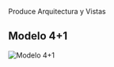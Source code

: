 Produce Arquitectura y Vistas
## Modelo 4+1
![Modelo 4+1](https://jarroba.com/wp-content/uploads/2012/03/Kruchten.png)

